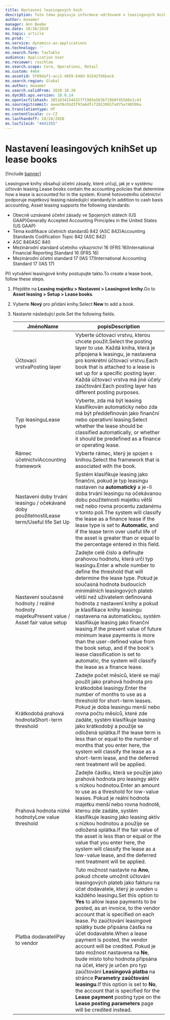```yaml
---
title: Nastavení leasingových knih
description: Toto téma popisuje informace udržované v leasingových knihách. Leasingové knihy obsahují účetní zásady, které určují, jak je v systému účtován leasing.
author: moaamer
manager: Ann Beebe
ms.date: 10/28/2020
ms.topic: article
ms.prod: ''
ms.service: dynamics-ax-applications
ms.technology: ''
ms.search.form: TaxTable
audience: Application User
ms.reviewer: roschlom
ms.search.scope: Core, Operations, Retail
ms.custom: 4464
ms.assetid: 5f89daf1-acc2-4959-b48d-91542fb6bacb
ms.search.region: Global
ms.author: moaamer
ms.search.validFrom: 2020-10-28
ms.dyn365.ops.version: 10.0.14
ms.openlocfilehash: 28518341544327f1983e563b719b0f455b6e1c43
ms.sourcegitcommit: aeee39c01d3f93a6dfcf2013965fa975a740596a
ms.translationtype: HT
ms.contentlocale: cs-CZ
ms.lasthandoff: 10/28/2020
ms.locfileid: "4441355"
---
```

# <a name="set-up-lease-books"></a><span data-ttu-id="4aebc-104">Nastavení leasingových knih</span><span class="sxs-lookup"><span data-stu-id="4aebc-104">Set up lease books</span></span>

[!include [banner](../includes/banner.md)]

<span data-ttu-id="4aebc-105">Leasingové knihy obsahují účetní zásady, které určují, jak je v systému účtován leasing.</span><span class="sxs-lookup"><span data-stu-id="4aebc-105">Lease books contain the accounting policies that determine how a lease is accounted for in the system.</span></span> <span data-ttu-id="4aebc-106">Kromě hotovostního účetnictví podporuje majetkový leasing následující standardy:</span><span class="sxs-lookup"><span data-stu-id="4aebc-106">In addition to cash basis accounting, Asset leasing supports the following standards:</span></span>

- <span data-ttu-id="4aebc-107">Obecně uznávané účetní zásady ve Spojených státech (US GAAP)</span><span class="sxs-lookup"><span data-stu-id="4aebc-107">Generally Accepted Accounting Principles in the United States (US GAAP)</span></span>
- <span data-ttu-id="4aebc-108">Téma kodifikace účetních standardů 842 (ASC 842)</span><span class="sxs-lookup"><span data-stu-id="4aebc-108">Accounting Standards Codification Topic 842 (ASC 842)</span></span>
- <span data-ttu-id="4aebc-109">ASC 840</span><span class="sxs-lookup"><span data-stu-id="4aebc-109">ASC 840</span></span>
- <span data-ttu-id="4aebc-110">Mezinárodní standard účetního výkaznictví 16 (IFRS 16)</span><span class="sxs-lookup"><span data-stu-id="4aebc-110">International Financial Reporting Standard 16 (IFRS 16)</span></span>
- <span data-ttu-id="4aebc-111">Mezinárodní účetní standard 17 (IAS 17)</span><span class="sxs-lookup"><span data-stu-id="4aebc-111">International Accounting Standard 17 (IAS 17)</span></span>

<span data-ttu-id="4aebc-112">Při vytváření leasingové knihy postupujte takto.</span><span class="sxs-lookup"><span data-stu-id="4aebc-112">To create a lease book, follow these steps.</span></span>

1. <span data-ttu-id="4aebc-113">Přejděte na **Leasing majetku \> Nastavení \> Leasingové knihy**.</span><span class="sxs-lookup"><span data-stu-id="4aebc-113">Go to **Asset leasing \> Setup \> Lease books**.</span></span>
2. <span data-ttu-id="4aebc-114">Vyberte **Nový** pro přidání knihy.</span><span class="sxs-lookup"><span data-stu-id="4aebc-114">Select **New** to add a book.</span></span>
3. <span data-ttu-id="4aebc-115">Nastavte následující pole.</span><span class="sxs-lookup"><span data-stu-id="4aebc-115">Set the following fields.</span></span>

    | <span data-ttu-id="4aebc-116">Jméno</span><span class="sxs-lookup"><span data-stu-id="4aebc-116">Name</span></span>                                     | <span data-ttu-id="4aebc-117">popis</span><span class="sxs-lookup"><span data-stu-id="4aebc-117">Description</span></span> |
    |------------------------------------------|-------------|
    | <span data-ttu-id="4aebc-118">Účtovací vrstva</span><span class="sxs-lookup"><span data-stu-id="4aebc-118">Posting layer</span></span>                            | <span data-ttu-id="4aebc-119">Vyberte účtovací vrstvu, kterou chcete použít.</span><span class="sxs-lookup"><span data-stu-id="4aebc-119">Select the posting layer to use.</span></span> <span data-ttu-id="4aebc-120">Každá kniha, která je připojena k leasingu, je nastavena pro konkrétní účtovací vrstvu.</span><span class="sxs-lookup"><span data-stu-id="4aebc-120">Each book that is attached to a lease is set up for a specific posting layer.</span></span> <span data-ttu-id="4aebc-121">Každá účtovací vrstva má jiné účely zaúčtování.</span><span class="sxs-lookup"><span data-stu-id="4aebc-121">Each posting layer has different posting purposes.</span></span> |
    | <span data-ttu-id="4aebc-122">Typ leasingu</span><span class="sxs-lookup"><span data-stu-id="4aebc-122">Lease type</span></span>                               | <span data-ttu-id="4aebc-123">Vyberte, zda má být leasing klasifikován automaticky nebo zda má být předdefinován jako finanční nebo operativní leasing.</span><span class="sxs-lookup"><span data-stu-id="4aebc-123">Select whether the lease should be classified automatically, or whether it should be predefined as a finance or operating lease.</span></span> |
    | <span data-ttu-id="4aebc-124">Rámec účetnictví</span><span class="sxs-lookup"><span data-stu-id="4aebc-124">Accounting framework</span></span>                     | <span data-ttu-id="4aebc-125">Vyberte rámec, který je spojen s knihou.</span><span class="sxs-lookup"><span data-stu-id="4aebc-125">Select the framework that is associated with the book.</span></span> |
    | <span data-ttu-id="4aebc-126">Nastavení doby trvání leasingu / očekávané doby použitelnosti</span><span class="sxs-lookup"><span data-stu-id="4aebc-126">Lease term/Useful life Set Up</span></span>          | <span data-ttu-id="4aebc-127">Systém klasifikuje leasing jako finanční, pokud je typ leasingu nastaven na **automatický** a je-li doba trvání leasingu na očekávanou dobu použitelnosti majetku větší než nebo rovna procentu zadanému v tomto poli.</span><span class="sxs-lookup"><span data-stu-id="4aebc-127">The system will classify the lease as a finance lease if the lease type is set to **Automatic**, and if the lease term over useful life of the asset is greater than or equal to the percentage entered in this field.</span></span>  |
    | <span data-ttu-id="4aebc-128">Nastavení současné hodnoty / reálné hodnoty majetku</span><span class="sxs-lookup"><span data-stu-id="4aebc-128">Present value / Asset fair value setup</span></span>   | <span data-ttu-id="4aebc-129">Zadejte celé číslo a definujte prahovou hodnotu, která určí typ leasingu.</span><span class="sxs-lookup"><span data-stu-id="4aebc-129">Enter a whole number to define the threshold that will determine the lease type.</span></span> <span data-ttu-id="4aebc-130">Pokud je současná hodnota budoucích minimálních leasingových plateb větší než uživatelem definovaná hodnota z nastavení knihy a pokud je klasifikace knihy leasingu nastavena na automatickou, systém klasifikuje leasing jako finanční leasing.</span><span class="sxs-lookup"><span data-stu-id="4aebc-130">If the present value of future minimum lease payments is more than the user-defined value from the book setup, and if the book's lease classification is set to automatic, the system will classify the lease as a finance lease.</span></span> |
    | <span data-ttu-id="4aebc-131">Krátkodobá prahová hodnota</span><span class="sxs-lookup"><span data-stu-id="4aebc-131">Short-term threshold</span></span>                     | <span data-ttu-id="4aebc-132">Zadejte počet měsíců, které se mají použít jako prahová hodnota pro krátkodobé leasingy.</span><span class="sxs-lookup"><span data-stu-id="4aebc-132">Enter the number of months to use as a threshold for short-term leases.</span></span> <span data-ttu-id="4aebc-133">Pokud je doba leasingu menší nebo rovna počtu měsíců, které zde zadáte, systém klasifikuje leasing jako krátkodobý a použije se odložená splátka.</span><span class="sxs-lookup"><span data-stu-id="4aebc-133">If the lease term is less than or equal to the number of months that you enter here, the system will classify the lease as a short-term lease, and the deferred rent treatment will be applied.</span></span> |
    | <span data-ttu-id="4aebc-134">Prahová hodnota nízké hodnoty</span><span class="sxs-lookup"><span data-stu-id="4aebc-134">Low value threshold</span></span>                      | <span data-ttu-id="4aebc-135">Zadejte částku, která se použije jako prahová hodnota pro leasingy aktiv s nízkou hodnotou.</span><span class="sxs-lookup"><span data-stu-id="4aebc-135">Enter an amount to use as a threshold for low-value leases.</span></span> <span data-ttu-id="4aebc-136">Pokud je reální hodnota majetku menší nebo rovna hodnotě, kterou zde zadáte, systém klasifikuje leasing jako leasing aktiv s nízkou hodnotou a použije se odložená splátka.</span><span class="sxs-lookup"><span data-stu-id="4aebc-136">If the fair value of the asset is less than or equal or the value that you enter here, the system will classify the lease as a low-value lease, and the deferred rent treatment will be applied.</span></span> |
    | <span data-ttu-id="4aebc-137">Platba dodavateli</span><span class="sxs-lookup"><span data-stu-id="4aebc-137">Pay to vendor</span></span>                            | <span data-ttu-id="4aebc-138">Tuto možnost nastavte na **Ano**, pokud chcete umožnit účtování leasingových plateb jako fakturu na účet dodavatele, který je uveden u každého leasingu.</span><span class="sxs-lookup"><span data-stu-id="4aebc-138">Set this option to **Yes** to allow lease payments to be posted, as an invoice, to the vendor account that is specified on each lease.</span></span> <span data-ttu-id="4aebc-139">Po zaúčtování leasingové splátky bude připsána částka na účet dodavatele.</span><span class="sxs-lookup"><span data-stu-id="4aebc-139">When a lease payment is posted, the vendor account will be credited.</span></span> <span data-ttu-id="4aebc-140">Pokud je tato možnost nastavena na **Ne**, bude místo toho hodnota připsána na účet, který je určen pro typ zaúčtování **Leasingová platba** na stránce **Parametry zaúčtování leasingu**.</span><span class="sxs-lookup"><span data-stu-id="4aebc-140">If this option is set to **No**, the account that is specified for the **Lease payment** posting type on the **Lease posting parameters** page will be credited instead.</span></span> |
